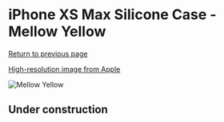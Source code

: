 # iPhone XS Max Silicone Case - Mellow Yellow

[Return to previous page](/iphone_x)

[High-resolution image from Apple](https://store.storeimages.cdn-apple.com/8756/as-images.apple.com/is/MUJR2?wid=4500&hei=4500&fmt=png)

<div style="width: 512px"><img src="/almost_uncompressed/MUJR2.webp" alt="Mellow Yellow"></div>

## Under construction
